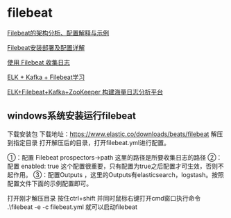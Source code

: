 # filebeat


[Filebeat的架构分析、配置解释与示例](https://blog.csdn.net/Gamer_gyt/article/details/52688636)


[Filebeat安装部署及配置详解](https://cloud.tencent.com/developer/article/1006051)


[使用 Filebeat 收集日志](https://blog.csdn.net/github_39939645/article/details/78896737)

[ELK + Kafka + Filebeat学习](https://blog.csdn.net/Remoa_Dengqinyi/article/details/77902391)

[ELK+Filebeat+Kafka+ZooKeeper 构建海量日志分析平台](http://blog.51cto.com/tchuairen/1861167)


## windows系统安装运行filebeat

下载安装包 下载地址：https://www.elastic.co/downloads/beats/filebeat
解压到指定目录
打开解压后的目录，打开filebeat.yml进行配置。

①：配置 Filebeat prospectors->path 这里的路径是所要收集日志的路径 
②：配置 enabled: true 这个配置很重要，只有配置为true之后配置才可生效，否则不起作用。 
③：配置Outputs ，这里的Outputs有elasticsearch，logstash。按照配置文件下面的示例配置即可。

打开刚才解压目录 按住ctrl+shift 并同时鼠标右键打开cmd窗口执行命令 
.\filebeat -e -c filebeat.yml 就可以启动filebeat





